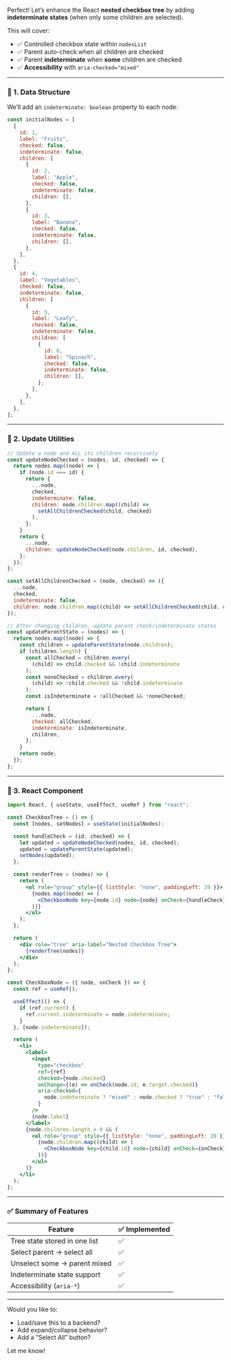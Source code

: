 Perfect! Let’s enhance the React **nested checkbox tree** by adding **indeterminate states** (when only some children are selected).

This will cover:

- ✅ Controlled checkbox state within `nodesList`
- ✅ Parent auto-check when all children are checked
- ✅ Parent **indeterminate** when **some** children are checked
- ✅ **Accessibility** with `aria-checked="mixed"`

---

### 🧠 1. Data Structure

We’ll add an `indeterminate: boolean` property to each node:

```js
const initialNodes = [
  {
    id: 1,
    label: "Fruits",
    checked: false,
    indeterminate: false,
    children: [
      {
        id: 2,
        label: "Apple",
        checked: false,
        indeterminate: false,
        children: [],
      },
      {
        id: 3,
        label: "Banana",
        checked: false,
        indeterminate: false,
        children: [],
      },
    ],
  },
  {
    id: 4,
    label: "Vegetables",
    checked: false,
    indeterminate: false,
    children: [
      {
        id: 5,
        label: "Leafy",
        checked: false,
        indeterminate: false,
        children: [
          {
            id: 6,
            label: "Spinach",
            checked: false,
            indeterminate: false,
            children: [],
          },
        ],
      },
    ],
  },
];
```

---

### 🧩 2. Update Utilities

```js
// Update a node and ALL its children recursively
const updateNodeChecked = (nodes, id, checked) => {
  return nodes.map((node) => {
    if (node.id === id) {
      return {
        ...node,
        checked,
        indeterminate: false,
        children: node.children.map((child) =>
          setAllChildrenChecked(child, checked)
        ),
      };
    }
    return {
      ...node,
      children: updateNodeChecked(node.children, id, checked),
    };
  });
};

const setAllChildrenChecked = (node, checked) => ({
  ...node,
  checked,
  indeterminate: false,
  children: node.children.map((child) => setAllChildrenChecked(child, checked)),
});

// After changing children, update parent check/indeterminate states
const updateParentState = (nodes) => {
  return nodes.map((node) => {
    const children = updateParentState(node.children);
    if (children.length) {
      const allChecked = children.every(
        (child) => child.checked && !child.indeterminate
      );
      const noneChecked = children.every(
        (child) => !child.checked && !child.indeterminate
      );
      const isIndeterminate = !allChecked && !noneChecked;

      return {
        ...node,
        checked: allChecked,
        indeterminate: isIndeterminate,
        children,
      };
    }
    return node;
  });
};
```

---

### 🧱 3. React Component

```jsx
import React, { useState, useEffect, useRef } from "react";

const CheckboxTree = () => {
  const [nodes, setNodes] = useState(initialNodes);

  const handleCheck = (id, checked) => {
    let updated = updateNodeChecked(nodes, id, checked);
    updated = updateParentState(updated);
    setNodes(updated);
  };

  const renderTree = (nodes) => {
    return (
      <ul role="group" style={{ listStyle: "none", paddingLeft: 20 }}>
        {nodes.map((node) => (
          <CheckboxNode key={node.id} node={node} onCheck={handleCheck} />
        ))}
      </ul>
    );
  };

  return (
    <div role="tree" aria-label="Nested Checkbox Tree">
      {renderTree(nodes)}
    </div>
  );
};

const CheckboxNode = ({ node, onCheck }) => {
  const ref = useRef();

  useEffect(() => {
    if (ref.current) {
      ref.current.indeterminate = node.indeterminate;
    }
  }, [node.indeterminate]);

  return (
    <li>
      <label>
        <input
          type="checkbox"
          ref={ref}
          checked={node.checked}
          onChange={(e) => onCheck(node.id, e.target.checked)}
          aria-checked={
            node.indeterminate ? "mixed" : node.checked ? "true" : "false"
          }
        />
        {node.label}
      </label>
      {node.children.length > 0 && (
        <ul role="group" style={{ listStyle: "none", paddingLeft: 20 }}>
          {node.children.map((child) => (
            <CheckboxNode key={child.id} node={child} onCheck={onCheck} />
          ))}
        </ul>
      )}
    </li>
  );
};
```

---

### ✅ Summary of Features

| Feature                       | ✅ Implemented |
| ----------------------------- | -------------- |
| Tree state stored in one list | ✅             |
| Select parent → select all    | ✅             |
| Unselect some → parent mixed  | ✅             |
| Indeterminate state support   | ✅             |
| Accessibility (`aria-*`)      | ✅             |

---

Would you like to:

- Load/save this to a backend?
- Add expand/collapse behavior?
- Add a “Select All” button?

Let me know!
